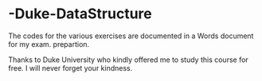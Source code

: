 # -Duke-DataStructure

The codes for the various exercises are documented in a Words document for my exam. prepartion.

Thanks to Duke University who kindly offered me to study this course for free.  I will never forget your kindness.
